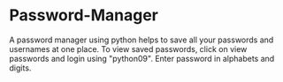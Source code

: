 # Password-Manager
A password manager using python helps to save all your passwords and usernames at one place.
To view saved passwords, click on view passwords and login using "python09".
Enter password in alphabets and digits.
